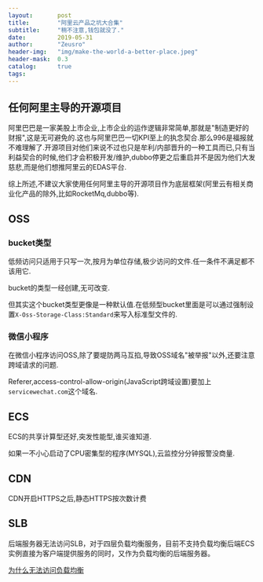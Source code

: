 ```yaml
---
layout:       post
title:        "阿里云产品之坑大合集"
subtitle:     "稍不注意,钱包就没了."
date:         2019-05-31
author:       "Zeusro"
header-img:   "img/make-the-world-a-better-place.jpeg"
header-mask:  0.3
catalog:      true
tags:
---
```



## 任何阿里主导的开源项目

阿里巴巴是一家美股上市企业,上市企业的运作逻辑非常简单,那就是"制造更好的财报",这是无可避免的.这也与阿里巴巴一切KPI至上的执念契合.那么996是福报就不难理解了.开源项目对他们来说不过也只是牟利/内部晋升的一种工具而已,只有当利益契合的时候,他们才会积极开发/维护,dubbo停更之后重启并不是因为他们大发慈悲,而是他们想推阿里云的EDAS平台.

综上所述,不建议大家使用任何阿里主导的开源项目作为底层框架(阿里云有相关商业化产品的除外,比如RocketMq,dubbo等).

## OSS

### bucket类型

低频访问只适用于只写一次,按月为单位存储,极少访问的文件.任一条件不满足都不该用它.

bucket的类型一经创建,无可改变.

但其实这个bucket类型更像是一种默认值.在低频型bucket里面是可以通过强制设置`X-Oss-Storage-Class:Standard`来写入标准型文件的.

### 微信小程序

在微信小程序访问OSS,除了要堤防两马互掐,导致OSS域名"被举报"以外,还要注意跨域请求的问题.

Referer,access-control-allow-origin(JavaScript跨域设置)要加上`servicewechat.com`这个域名.

## ECS

ECS的共享计算型还好,突发性能型,谁买谁知道.

如果一不小心启动了CPU密集型的程序(MYSQL),云监控分分钟报警没商量.

## CDN

CDN开启HTTPS之后,静态HTTPS按次数计费

## SLB

后端服务器无法访问SLB，对于四层负载均衡服务，目前不支持负载均衡后端ECS实例直接为客户端提供服务的同时，又作为负载均衡的后端服务器。

[为什么无法访问负载均衡](https://help.aliyun.com/knowledge_detail/55206.html)